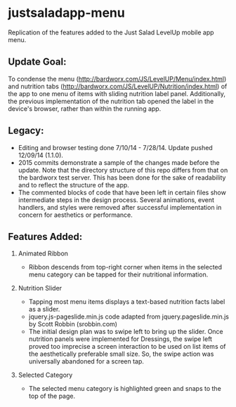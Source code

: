# justsaladapp-menu
Replication of the features added to the Just Salad LevelUp mobile app menu.

Update Goal:
------------
To condense the menu (http://bardworx.com/JS/LevelUP/Menu/index.html) and nutrition tabs (http://bardworx.com/JS/LevelUP/Nutrition/index.html)
of the app to one menu of items with sliding nutrition label panel.
Additionally, the previous implementation of the nutrition tab opened the label in the device's browser,
rather than within the running app.

Legacy:
-------
* Editing and browser testing done 7/10/14 - 7/28/14. Update pushed 12/09/14 (1.1.0).
* 2015 commits demonstrate a sample of the changes made before the update. Note that the directory structure of this repo
differs from that on the bardworx test server. This has been done for the sake of readability and to reflect the structure
of the app.
* The commented blocks of code that have been left in certain files show intermediate steps in the design process.
Several animations, event handlers, and styles were removed after successful implementation in concern for aesthetics
or performance.

Features Added:
---------------
1. Animated Ribbon
    - Ribbon descends from top-right corner when items in the selected menu category can
    be tapped for their nutritional information.
    
2. Nutrition Slider
    - Tapping most menu items displays a text-based nutrition facts label as a slider.
    - jquery.js-pageslide.min.js code adapted from jquery.pageslide.min.js by Scott Robbin (srobbin.com)
    - The initial design plan was to swipe left to bring up the slider. Once nutrition panels were
    implemented for Dressings, the swipe left proved too imprecise a screen interaction to be used on
    list items of the aesthetically preferable small size. So, the swipe action was universally abandoned
    for a screen tap.
    
3. Selected Category 
    - The selected menu category is highlighted green and snaps to the top of the page.
